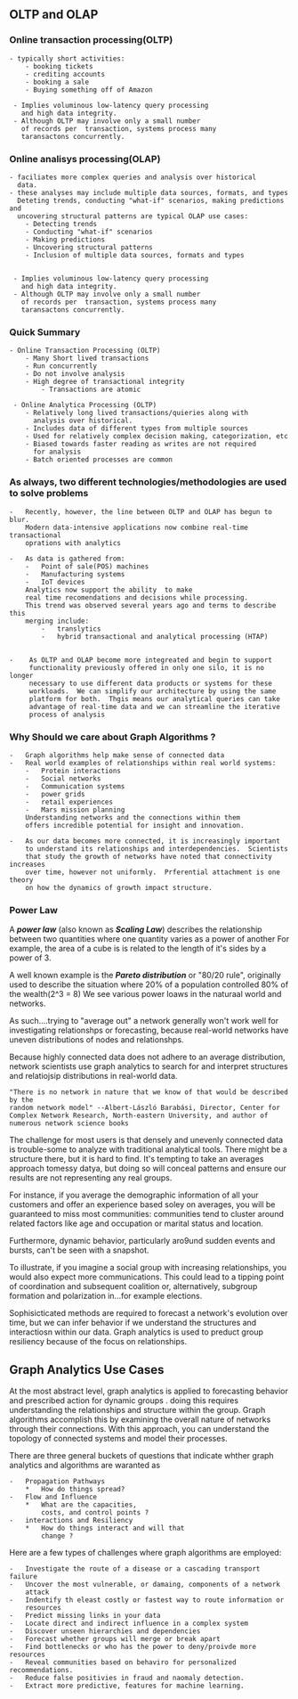 ## OLTP and OLAP

### Online transaction processing(OLTP)

    - typically short activities:
        - booking tickets
        - crediting accounts
        - booking a sale
        - Buying something off of Amazon
     
     - Implies voluminous low-latency query processing
       and high data integrity.
     - Although OLTP may involve only a small number
       of records per  transaction, systems process many
       taransactons concurrently.
       
   
### Online analisys processing(OLAP)

    - faciliates more complex queries and analysis over historical
      data.
    - these analyses may include multiple data sources, formats, and types
      Deteting trends, conducting "what-if" scenarios, making predictions and
      uncovering structural patterns are typical OLAP use cases:
        - Detecting trends
        - Conducting "what-if" scenarios
        - Making predictions
        - Uncovering structural patterns
        - Inclusion of multiple data sources, formats and types

     
     - Implies voluminous low-latency query processing
       and high data integrity.
     - Although OLTP may involve only a small number
       of records per  transaction, systems process many
       taransactons concurrently.
       
     
### Quick Summary
    - Online Transaction Processing (OLTP)
        - Many Short lived transactions 
        - Run concurrently
        - Do not involve analysis
        - High degree of transactional integrity
            - Transactions are atomic
            
     - Online Analytica Processing (OLTP)
        - Relatively long lived transactions/quieries along with 
          analysis over historical. 
        - Includes data of different types from multiple sources
        - Used for relatively complex decision making, categorization, etc
        - Biased towards faster reading as writes are not required 
          for analysis
        - Batch oriented processes are common
        
 
### As always, two different technologies/methodologies are used to solve problems

    -   Recently, however, the line between OLTP and OLAP has begun to blur.
        Modern data-intensive applications now combine real-time transactional
        oprations with analytics
       
    -   As data is gathered from:
        -   Point of sale(POS) machines
        -   Manufacturing systems
        -   IoT devices
        Analytics now support the ability  to make
        real time recomendations and decisions while processing.
        This trend was observed several years ago and terms to describe this
        merging include:
            -   translytics
            -   hybrid transactional and analytical processing (HTAP)
            
            
    -    As OLTP and OLAP become more integreated and begin to support 
         functionality previously offered in only one silo, it is no longer
         necessary to use different data products or systems for these 
         workloads.  We can simplify our architecture by using the same
         platform for both.  Thgis means our analytical queries can take
         advantage of real-time data and we can streamline the iterative
         process of analysis
         
         
### Why Should we care about Graph Algorithms ?

    -   Graph algorithms help make sense of connected data
    -   Real world examples of relationships within real world systems:
        -   Protein interactions
        -   Social networks
        -   Communication systems
        -   power grids
        -   retail experiences
        -   Mars mission planning
        Understanding networks and the connections within them
        offers incredible potential for insight and innovation.
        
    -   As our data becomes more connected, it is increasingly important
        to understand its relationships and interdependencies.  Scientists
        that study the growth of networks have noted that connectivity increases
        over time, however not uniformly.  Prferential attachment is one theory
        on how the dynamics of growth impact structure.
        
### Power Law

A ***power law*** (also known as ***Scaling Law***) describes the relationship 
between two quantities where one quantity varies as a power of another
For example, the area of a cube is is related to the length of it's sides by
a power of 3.  

A well known example is the ***Pareto distribution*** or 
"80/20 rule", originally  used to describe the situation where 
20% of a population controlled 80% of the wealth(2^3 = 8) We see various power loaws
in the naturaal world and networks.

As such....trying to "average out"  a network generally won't work well for
investigating relationshps or forecasting, because real-world networks have
uneven distributions of nodes and relationshps.


Because highly connected data does not adhere to an average distribution,
network scientists use graph analytics to search for and 
interpret structures and relatiojsip distributions in real-world data.

```
"There is no network in nature that we know of that would be described by the
random network model" --Albert-László Barabási, Director, Center for Complex Network Research, North‐eastern University, and author of numerous network science books 
```
        
   The challenge for most users is that densely and unevenly connected data
   is trouble-some to analyze with traditional analytical tools.  There might
   be a structure there, but it is hard to find.  It's tempting to 
   take an averages approach tomessy datya, but doing so
   will conceal patterns and ensure our results are not representing any
   real groups.
   
   For instance, if you average the demographic information of all your customers
   and offer an experience based soley on averages, you will be guaranteed
   to miss most communities: communities tend to cluster around related factors like
   age and occupation or marital status and location.   
   
   
   Furthermore, dynamic behavior, particularly aro9und sudden events and bursts,
   can't be seen with a snapshot.  
   
   To illustrate, if you imagine a social group with increasing
   relationships, you would also expect more communications.  This could lead
   to a tipping point of coordination and subsequent coalition or, alternatively,
   subgroup formation and polarization in...for example elections.
   
   Sophisicticated methods are required to forecast a network's evolution over time, but
   we can infer behavior if we understand the structures and interactiosn within our
   data.  Graph analytics is used to preduct group resiliency because of the focus
   on relationships.
   


## Graph Analytics Use Cases


At the most abstract level, graph analytics is applied to forecasting
behavior and prescribed action for dynamic groups .
doing this requires understanding the relationships and structure within
the group.  Graph algorithms accomplish this by examining the 
overall nature of networks through their connections.  With this 
approach, you can understand the topology of connected systems and model their
processes.

There are three general buckets of questions that indicate whther graph
analytics and algorithms are waranted as

    -   Propagation Pathways
        *   How do things spread?
    -   Flow and Influence
        *   What are the capacities,
            costs, and control points ?
    -   interactions and Resiliency
        *   How do things interact and will that
            change ?
            
Here are a few types of challenges where graph algorithms are
employed:

    -   Investigate the route of a disease or a cascading transport failure
    -   Uncover the most vulnerable, or damaing, components of a network
        attack
    -   Indentify th eleast costly or fastest way to route information or
        resources
    -   Predict missing links in your data
    -   Locate direct and indirect influence in a complex system
    -   Discover unseen hierarchies and dependencies
    -   Forecast whether groups will merge or break apart
    -   Find bottlenecks or who has the power to deny/proivde more resources
    -   Reveal communities based on behaviro for personalized recommendations.
    -   Reduce false positivies in fraud and naomaly detection.
    -   Extract more predictive, features for machine learning.
   
   
   
   
   
   
       
        
 
 
